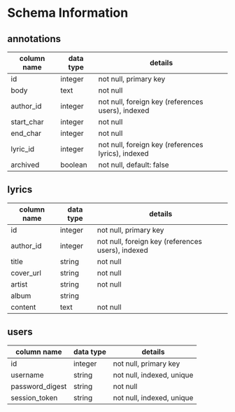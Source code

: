 # Schema Information

## annotations
column name | data type | details
------------|-----------|-----------------------
id          | integer   | not null, primary key
body        | text      | not null
author_id   | integer   | not null, foreign key (references users), indexed
start_char  | integer   | not null
end_char    | integer   | not null
lyric_id    | integer   | not null, foreign key (references lyrics), indexed
archived    | boolean   | not null, default: false

## lyrics
column name | data type | details
------------|-----------|-----------------------
id          | integer   | not null, primary key
author_id   | integer   | not null, foreign key (references users), indexed
title       | string    | not null
cover_url   | string    | not null
artist      | string    | not null
album       | string    |
content     | text      | not null

## users
column name     | data type | details
----------------|-----------|-----------------------
id              | integer   | not null, primary key
username        | string    | not null, indexed, unique
password_digest | string    | not null
session_token   | string    | not null, indexed, unique
